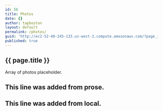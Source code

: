 ```yaml
---
id: 56
title: Photos
date: {}
author: tapboston
layout: default
permalink: /photos/
guid: 'http://ec2-52-40-245-133.us-west-2.compute.amazonaws.com/?page_id=56'
published: true
---
```


## {{ page.title }}

Array of photos placeholder.

## This line was added from prose.
## This line was added from local.